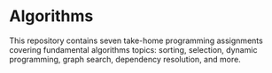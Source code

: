 # Algorithms
This repository contains seven take-home programming assignments covering fundamental algorithms topics: sorting, selection, dynamic programming, graph search, dependency resolution, and more.
